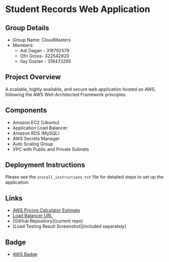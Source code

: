 # Student Records Web Application

## Group Details
- Group Name: CloudMasters
- Members:
  - Adi Dagan - 318792579
  - Ofri Gross- 322542820
  - Ilay Gozlan - 318473295

## Project Overview
A scalable, highly available, and secure web application hosted on AWS, following the AWS Well-Architected Framework principles.

## Components
- Amazon EC2 (Ubuntu)
- Application Load Balancer
- Amazon RDS (MySQL)
- AWS Secrets Manager
- Auto Scaling Group
- VPC with Public and Private Subnets

## Deployment Instructions
Please see the `install_instructions.txt` file for detailed steps to set up the application.

## Links
- [AWS Pricing Calculator Estimate](#) 
- [Load Balancer URL](#http://xyzloadbalancer-543429928.us-east-1.elb.amazonaws.com/)
- [GitHub Repository](current repo)
- [Load Testing Result Screenshot](included separately)

## Badge
- [AWS Badge](#)
